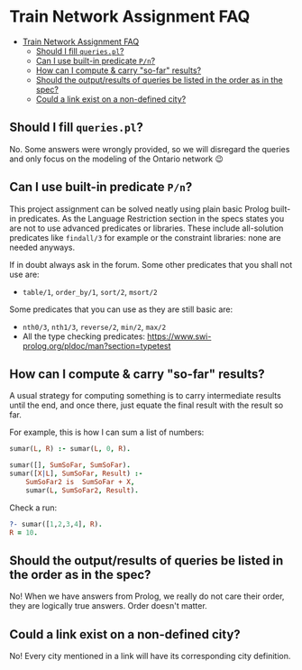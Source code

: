 # Train Network Assignment FAQ

- [Train Network Assignment FAQ](#train-network-assignment-faq)
  - [Should I fill `queries.pl`?](#should-i-fill-queriespl)
  - [Can I use built-in predicate `P/n`?](#can-i-use-built-in-predicate-pn)
  - [How can I compute \& carry "so-far" results?](#how-can-i-compute--carry-so-far-results)
  - [Should the output/results of queries be listed in the order as in the spec?](#should-the-outputresults-of-queries-be-listed-in-the-order-as-in-the-spec)
  - [Could a link exist on a non-defined city?](#could-a-link-exist-on-a-non-defined-city)

## Should I fill `queries.pl`?

No. Some answers were wrongly provided, so we will disregard the queries and only focus on the modeling of the Ontario network 😉

## Can I use built-in predicate `P/n`?

This project assignment can be solved neatly using plain basic Prolog built-in predicates. As the Language Restriction section in the specs states you are not to use advanced predicates or libraries. These include all-solution predicates like `findall/3` for example or the constraint libraries: none are needed anyways.

If in doubt always ask in the forum. Some other predicates that you shall not use are:

- `table/1`, `order_by/1`, `sort/2`, `msort/2`

Some predicates that you can use as they are still basic are:

- `nth0/3`, `nth1/3`, `reverse/2`, `min/2`, `max/2`
- All the type checking predicates: https://www.swi-prolog.org/pldoc/man?section=typetest

## How can I compute & carry "so-far" results?

A usual strategy for computing something is to carry intermediate results until the end, and once there, just equate the final result with the result so far.

For example, this is how I can sum a list of numbers:

```prolog
sumar(L, R) :- sumar(L, 0, R).

sumar([], SumSoFar, SumSoFar).
sumar([X|L], SumSoFar, Result) :-
    SumSoFar2 is  SumSoFar + X,
    sumar(L, SumSoFar2, Result).
```

Check a run:

```prolog
?- sumar([1,2,3,4], R).
R = 10.
```

## Should the output/results of queries be listed in the order as in the spec?

No! When we have answers from Prolog, we really do not care their order, they are logically true answers. Order doesn't matter.

## Could a link exist on a non-defined city?

No! Every city mentioned in a link will have its corresponding city definition.

